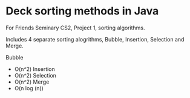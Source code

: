 # Deck sorting methods in Java
For Friends Seminary CS2, Project 1, sorting algorithms.

Includes 4 separate sorting alogrithms, Bubble, Insertion, Selection and Merge. 

Bubble
- O(n^2)
Insertion
- O(n^2)
Selection
- O(n^2)
Merge
- O(n log (n))
